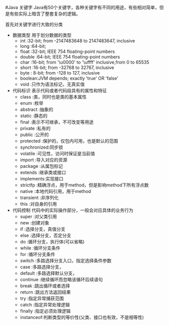 #Java 关键字
Java有50个关键字，各种关键字有不同的用途，有些相对简单，但是有些实际上暗含了整套复杂的逻辑。

首先对关键字进行大致的分类
  - 数据类型 用于划分数据的类型
    - int    :32-bit; from -2147483648 to 2147483647, inclusive
    - long   :64-bit;
    - float  :32-bit; IEEE 754 floating-point numbers
    - double :64-bit; IEEE 754 floating-point numbers
    - char   :16-bit; from '\u0000' to '\uffff' inclusive,from 0 to 65535
    - short  :16-bit; from -32768 to 32767, inclusive
    - byte   : 8-bit;  from -128 to 127, inclusive
    - boolean:JVM depends; exactly 'true' OR  'false'
    - void   :只作为语法标记，无真实值
  - 代码标识 表示代码或者代码段具有的属性和特征
    - class     :类，同时也是类的基本属性
    - enum      :枚举
    - abstract  :抽象的
    - static    :静态的
    - final     :表示不可继承，不可改变等用途
    - private   :私有的
    - public    :公开的
    - protected :保护的，仅包内可用，也是默认的范围
    - synchronized:同步锁
    - volatile  :可见性，访问时保证是当前值
    - import    :导入对应的资源
    - package   :从属包标记
    - extends   :继承类或接口
    - implements:实现接口
    - strictfp  :精确浮点，用于method，但是影响method下所有浮点数
    - native    :本地代码引用，用于method
    - transient :非序列化
    - this      :对自身的引用
  - 代码控制 代码中的实际操作部分，一般会对应具体的业务行为
    - super     :对父类引用
    - new       :创建对象
    - if        :选择分支，真值分支
    - else      :选择分支，否定分支
    - do        :循环分支，执行体(可以省略)
    - while     :循环分支条件
    - for       :循环分支条件
    - switch    :多路选择分支入口，指定选择条件参数
    - case      :多路选择分支，
    - default   :多路选择默认分支，
    - continue  :继续循环而忽略该循环后续语句
    - break     :跳出循环或者选择
    - return    :跳出方法返回结果
    - try       :指定异常捕获范围
    - catch     :指定异常处理逻辑
    - finally   :指定必须处理逻辑
    - instanceof:判断类型的等价性(父类、接口也有效，不是相等性)
